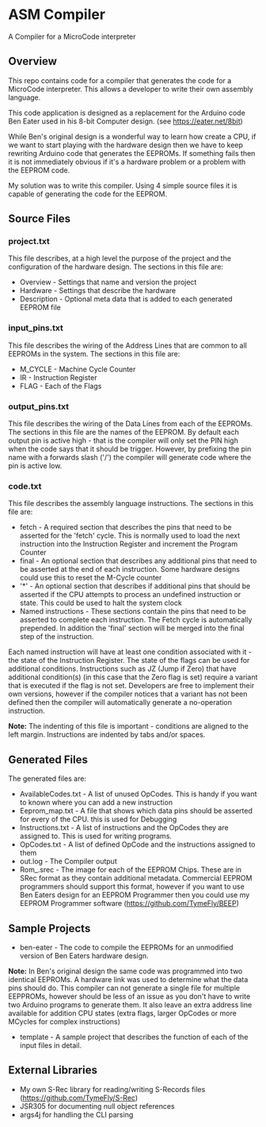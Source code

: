 # ASM Compiler
A Compiler for a MicroCode interpreter 


## Overview

This repo contains code for a compiler that generates the code for a MicroCode interpreter. This allows 
a developer to write their own assembly language.

This code application is designed as a replacement for the Arduino code Ben Eater used in his 8-bit Computer design.
(see https://eater.net/8bit)

While Ben's original design is a wonderful way to learn how create a CPU, if we want to start playing with the
hardware design then we have to keep rewriting Arduino code that generates the EEPROMs. If something 
fails then it is not immediately obvious if it's a hardware problem or a problem with the EEPROM code.

My solution was to write this compiler. Using 4 simple source files it is capable of generating the code
for the EEPROM.

## Source Files
### project.txt

This file describes, at a high level the purpose of the project and the configuration of the hardware design. The 
sections in this file are:

* Overview - Settings that name and version the project
* Hardware - Settings that describe the hardware
* Description - Optional meta data that is added to each generated EEPROM file 

### input_pins.txt

This file describes the wiring of the Address Lines that are common to all EEPROMs in the system. The sections 
in this file are:

* M_CYCLE - Machine Cycle Counter
* IR - Instruction Register
* FLAG - Each of the Flags

### output_pins.txt

This file describes the wiring of the Data Lines from each of the EEPROMs. The sections in this file are the names
of the EEPROM. By default each output pin is active high - that is the compiler will only set the PIN high when the 
code says that it should be trigger. However, by prefixing the pin name with a forwards slash ('/') the compiler will
generate code where the pin is active low.   

### code.txt

This file describes the assembly language instructions. The sections in this file are:

* fetch - A required section that describes the pins that need to be asserted for the 'fetch' cycle. This is normally
            used to load the next instruction into the Instruction Register and increment the Program Counter 
* final - An optional section that describes any additional pins that need to be asserted at the end of each 
            instruction. Some hardware designs could use this to reset the M-Cycle counter
* '*' - An optional section that describes if additional pins that should be asserted if the CPU attempts to process 
            an undefined instruction or state. This could be used to halt the system clock                    
* Named instructions - These sections contain the pins that need to be asserted to complete each instruction. The 
            Fetch cycle is automatically prepended. In addition the 'final' section will be merged into the final 
            step of the instruction.
            
Each named instruction will have at least one condition associated with it - the state of the Instruction Register. 
The state of the flags can be used for additional conditions. Instructions such as JZ (Jump if Zero) that have
additional condition(s) (in this case that the Zero flag is set) require a variant that is executed if the flag is 
not set. Developers are free to implement their own versions, however if the compiler notices that a variant has not
been defined then the compiler will automatically generate a no-operation instruction.

**Note:** The indenting of this file is important - conditions are aligned to the left margin. Instructions are
indented by tabs and/or spaces. 


## Generated Files

The generated files are:

* AvailableCodes.txt - A list of unused OpCodes. This is handy if you want to known where you can add a new instruction
* Eeprom_map.txt - A file that shows which data pins should be asserted for every of the CPU. this is used for Debugging
* Instructions.txt - A list of instructions and the OpCodes they are assigned to. This is used for writing programs. 
* OpCodes.txt - A list of defined OpCode and the instructions assigned to them  
* out.log - The Compiler output
* Rom_.srec - The image for each of the EEPROM Chips. These are in SRec format as they contain additional metadata.
    Commercial EEPROM programmers should support this format, however if you want to use Ben Eaters design for an
    EEPROM Programmer then you could use my EEPROM Programmer software (https://github.com/TymeFly/BEEP)


## Sample Projects

* ben-eater - The code to compile the EEPROMs for an unmodified version of Ben Eaters hardware design.

**Note:** In Ben's original design the same code was programmed into two identical EEPROMs. A hardware link was used
to determine what the data pins should do. This compiler can not generate a single file for multiple EEPPROMs, however
should be less of an issue as you don't have to write two Arduino programs to generate them. It also leave an extra
address line available for addition CPU states (extra flags, larger OpCodes or more MCycles for complex instructions)   

* template - A sample project that describes the function of each of the input files in detail.
	
	
## External Libraries

* My own S-Rec library for reading/writing S-Records files (https://github.com/TymeFly/S-Rec)
* JSR305 for documenting null object references
* args4j for handling the CLI parsing

